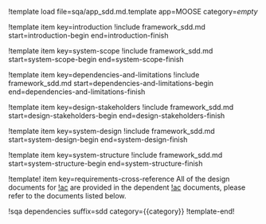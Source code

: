 !template load file=sqa/app_sdd.md.template app=MOOSE category=_empty_

!template item key=introduction
!include framework_sdd.md start=introduction-begin end=introduction-finish

!template item key=system-scope
!include framework_sdd.md start=system-scope-begin end=system-scope-finish

!template item key=dependencies-and-limitations
!include framework_sdd.md start=dependencies-and-limitations-begin end=dependencies-and-limitations-finish

!template item key=design-stakeholders
!include framework_sdd.md start=design-stakeholders-begin end=design-stakeholders-finish

!template item key=system-design
!include framework_sdd.md start=system-design-begin end=system-design-finish

!template item key=system-structure
!include framework_sdd.md start=system-structure-begin end=system-structure-finish

!template! item key=requirements-cross-reference
All of the design documents for [!ac](MOOSE) are provided in the dependent [!ac](SDD) documents,
please refer to the documents listed below.

!sqa dependencies suffix=sdd category={{category}}
!template-end!
